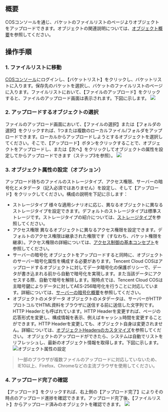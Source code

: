 ## 概要
COSコンソールを通じ、バケットのファイルリストのページよりオブジェクトをアップロードできます。オブジェクトの関連説明については、[オブジェクト概要](https://cloud.tencent.com/document/product/436/13324)を参照してください。

## 操作手順
### 1. ファイルリストに移動
 [COSコンソール](https://console.cloud.tencent.com/cos5)にログインし、【バケットリスト】をクリックし、バケットリストに入ります。保存先のバケットを選択し、バケットのファイルリストのページに入ります。ファイルリストにおいて、【ファイルのアップロード】をクリックすると、ファイルのアップロード画面は表示されます。下図に示します。
![](https://main.qcloudimg.com/raw/dee140e775d5e3a598c831e9864e5c70.png)

### 2. アップロードするオブジェクトの選択
ファイルのアップロード画面において、【ファイルの選択】または【フォルダの選択】をクリックすれば、1つまたは複数のローカルファイル/フォルダをアップロードできます。ローカルからアップロードしようとするオブジェクトを選択してください。そこで、【アップロード】ボタンをクリックすることで、オブジェクトをアップロードし、または【次へ】をクリックしてオブジェクトの属性を設定してからアップロードできます（ステップ3を参照）。
![](https://main.qcloudimg.com/raw/e4ffc8164d1f65b6875b4cf036ba37d2.png)

### 3. オブジェクト属性の設定（オプション）
アップロード待ちのファイルのストレージタイプ、アクセス権限、サーバーの暗号化とメタデータ（記入必須ではありません）を設定し、そして【アップロード】をクリックしてください。構成の説明を下記に示します：
- ストレージタイプ
様々な適用シナリオに応じ、異なるオブジェクトに異なるストレージタイプを設定できます。デフォルトのストレージタイプは標準ストレージです。ストレージタイプの紹介については、[ストレージタイプ](https://cloud.tencent.com/document/product/436/6222#.E5.AF.B9.E8.B1.A1.E5.AD.98.E5.82.A8.E7.B1.BB.E5.9E.8B)を参照してください。
- アクセス権限
異なるオブジェクトに異なるアクセス権限を設定できます。デフォルトのアクセス権限は継承された権限です（すなわち、バケット権限を継承）。アクセス権限の詳細については、[アクセス制御の基本コンセプト](https://cloud.tencent.com/document/product/436/30749)を参照してください。
- サーバーの暗号化
オブジェクトをアップロードすると同時に、オブジェクトのサーバー暗号化属性を構成する必要があります。Tencent Cloud COSはアップロードするオブジェクトに対してデータ暗号化の保護ポリシーで、データが書き込まれる前から自動で暗号化を実現します。また当該データにアクセスする際、自動で暗号を解除します。現時点では、Tencent Cloud COSは主暗号鍵によりデータに対してAES-256暗号化を行うことに対応しています。詳細については、[サーバーの暗号化概要](https://cloud.tencent.com/document/product/436/18145)を参照してください。
- オブジェクトのメタデータ
オブジェクトのメタデータは、サーバーがHTTPプロトコルでHTML資料をブラウザに送信する前に送信した文字列です。HTTP Headerとも呼ばれています。HTTP Headerを変更すれば、ページの応答形式を変更し、構成情報を表示、例えばキャッシュ時間を変更することができます。HTTP Headerを変更しても、オブジェクト自身は変更されません。詳細については、[オブジェクトHeadersのカスタマイズ](https://cloud.tencent.com/document/product/436/13361)を参照してください。
オブジェクトのアップロードができたら、システムは自動でリストをリフレッシュし、最新のオブジェクト情報を取得します。下図に示します。
![オブジェクト属性の設定](https://main.qcloudimg.com/raw/78bf2c5d8f4c65ef9131d605052ff956.png)

>!一部のブラウザが複数ファイルのアップロードに対応していないため、IE10以上、Firefox、Chromeなどの主流ブラウザを使用してください。

### 4. アップロード完了の確認
【アップロード】をクリックすれば、右上側の【アップロード完了】によりその時点のアップロード進捗を確認できます。アップロード完了後、【ファイルリスト】からアップロード済みのオブジェクトを確認できます。
![](https://main.qcloudimg.com/raw/20fc5006af1a99774abd6e0a0a98d33f.png)
